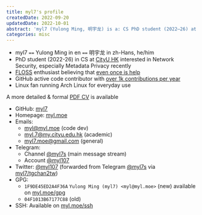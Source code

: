 ```yaml
---
title: myl7's profile
createdDate: 2022-09-20
updatedDate: 2022-10-01
abstract: 'myl7 (Yulong Ming, 明宇龙) is a: CS PhD student (2022–26) at CityU HK interested in network security. FLOSS enthusiast believing that even once is help. GitHub active code contributor with over 1k contributions per year. Linux fan running Arch Linux for everyday use.'
categories: misc
---
```


<!-- Copyright (C) 2021, 2022 myl7 -->
<!-- SPDX-License-Identifier: CC-BY-SA-4.0 -->

- myl7 `==` Yulong Ming in en `==` 明宇龙 in zh-Hans, he/him
- PhD student (2022-26) in CS at [CityU HK](https://www.cityu.edu.hk/ 'City University of Hong Kong') interested in Network Security, especially Metadata Privacy recently
- [FLOSS](https://wikipedia.org/wiki/FLOSS 'free and open-source software') enthusiast believing that [even once is help](https://www.gnu.org/philosophy/saying-no-even-once.html)
- GitHub active code contributor with [over 1k contributions per year](https://github.com/myl7)
- Linux fan running Arch Linux for everyday use

A more detailed & formal [PDF CV](https://share.myl.moe/cv.pdf) is available

- GitHub: [myl7](https://github.com/myl7)
- Homepage: [myl.moe](https://myl.moe)
- Emails:
  - [myl@myl.moe](mailto:myl@myl.moe) (code dev)
  - [myl.7@my.cityu.edu.hk](mailto:myl.7@my.cityu.edu.hk) (academic)
  - [myl7.moe@gmail.com](mailto:myl7.moe@gmail.com) (general)
- Telegram:
  - Channel [@myl7s](https://t.me/myl7s) (main message stream)
  - Account [@myl107](https://t.me/myl107)
- Twitter: [@myl107](https://twitter.com/myl107) (forwarded from Telegram [@myl7s](https://t.me/myl7s) via [myl7/tgchan2tw](https://github.com/myl7/tgchan2tw))
- GPG:
  - `1F9DE45ED2A4F36A` `Yulong Ming (myl7) <myl@myl.moe>` (new) available on [myl.moe/gpg](https://myl.moe/gpg)
  - `04F1013B67177C88` (old)
- SSH: Available on [myl.moe/ssh](https://myl.moe/ssh)

